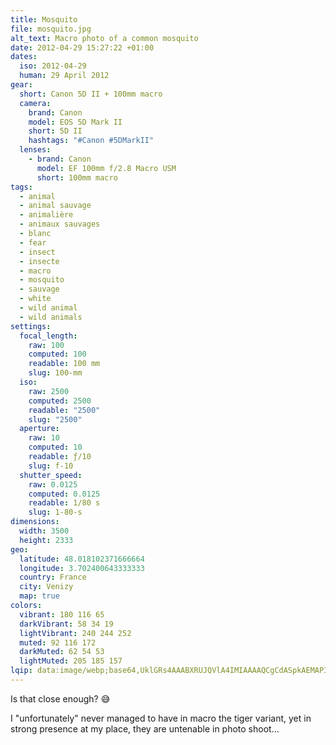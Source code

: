 ```yaml
---
title: Mosquito
file: mosquito.jpg
alt_text: Macro photo of a common mosquito
date: 2012-04-29 15:27:22 +01:00
dates:
  iso: 2012-04-29
  human: 29 April 2012
gear:
  short: Canon 5D II + 100mm macro
  camera:
    brand: Canon
    model: EOS 5D Mark II
    short: 5D II
    hashtags: "#Canon #5DMarkII"
  lenses:
    - brand: Canon
      model: EF 100mm f/2.8 Macro USM
      short: 100mm macro
tags:
  - animal
  - animal sauvage
  - animalière
  - animaux sauvages
  - blanc
  - fear
  - insect
  - insecte
  - macro
  - mosquito
  - sauvage
  - white
  - wild animal
  - wild animals
settings:
  focal_length:
    raw: 100
    computed: 100
    readable: 100 mm
    slug: 100-mm
  iso:
    raw: 2500
    computed: 2500
    readable: "2500"
    slug: "2500"
  aperture:
    raw: 10
    computed: 10
    readable: ƒ/10
    slug: f-10
  shutter_speed:
    raw: 0.0125
    computed: 0.0125
    readable: 1/80 s
    slug: 1-80-s
dimensions:
  width: 3500
  height: 2333
geo:
  latitude: 48.018102371666664
  longitude: 3.702400643333333
  country: France
  city: Venizy
  map: true
colors:
  vibrant: 180 116 65
  darkVibrant: 58 34 19
  lightVibrant: 240 244 252
  muted: 92 116 172
  darkMuted: 62 54 53
  lightMuted: 205 185 157
lqip: data:image/webp;base64,UklGRs4AAABXRUJQVlA4IMIAAAAQCgCdASpkAEMAP3Gwzl+0raolqhXZApAuCWcAAI+/opsgnhrVEU3Vd8whFkiJD5cFqP/7eFUZ+0CW/fWUJtlpsnHyavoCyhAotkaRpRfQjfpWAemQr+KJwAD+7xAAEXDUZFNMwke4qgQjpy/sVXVHgv2esI9wEyeDJGwMRTBA/c5vKQkpSG3Cf7XGaqitURoctx3tZU4y2hP25OsnPBsqpYe+78Chn7z2nIKJVMwgV972QNnZitq67GjAuSagAAAAAA==
---
```


Is that close enough? 😅

I "unfortunately" never managed to have in macro the tiger variant, yet in strong presence at my place, they are untenable in photo shoot...
